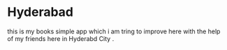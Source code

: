 # Hyderabad
this is my books simple app which i am tring to improve here with the help of my friends here in Hyderabd City .
